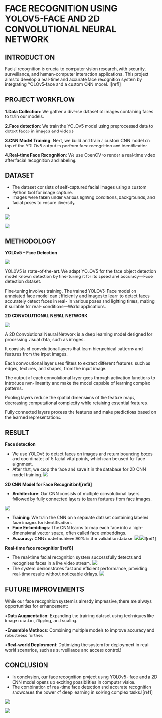 # FACE RECOGNITION USING YOLOV5-FACE AND 2D CONVOLUTIONAL NEURAL NETWORK 

## INTRODUCTION

Facial recognition is crucial to computer vision research, with security,  surveillance, and human-computer interaction applications. This project aims to develop a real-time and accurate face recognition system by integrating YOLOv5-face  and a custom CNN model. ![ref1]

## PROJECT WORKFLOW

**1.Data Collection**: We gather a diverse dataset of images containing faces to train our models.

**2.Face detection**: We train the YOLOv5 model using preprocessed data to detect faces in images and videos.

**3.CNN Model Training**: Next, we build and train a custom CNN model on top of the YOLOv5 output to perform face recognition and identification.

**4.Real-time Face Recognition**: We use OpenCV to render a real-time video after facial recognition and labeling.

## DATASET 
- The dataset consists of self-captured facial images using a custom Python tool for image capture. 
- Images were taken under various lighting conditions,  backgrounds, and facial poses to ensure diversity.
- 
![](Report/Aspose.Words.681f8292-1d65-4545-804d-61b761c962c0.010.jpeg)

![](Report/Aspose.Words.681f8292-1d65-4545-804d-61b761c962c0.012.png)

## METHODOLOGY

**YOLOv5 – Face Detection**

![](Report/Aspose.Words.681f8292-1d65-4545-804d-61b761c962c0.014.jpeg)

YOLOV5 is state-of-the-art. We adapt YOLOV5 for the face object detection model known detection by fine-tuning it for its speed and accuracy—Face detection dataset. 

Fine-tuning involves training. The trained YOLOV5-Face model on annotated face model can efficiently and images to learn to detect faces accurately detect faces in real- in various poses and lighting times, making it suitable for real- conditions—World applications.


**2D CONVOLUTIONAL NERAL NETWORK**

![](Report/Aspose.Words.681f8292-1d65-4545-804d-61b761c962c0.021.png)

A 2D Convolutional Neural Network is a deep learning model designed for processing visual data, such as images.

It consists of convolutional layers that learn hierarchical patterns and features from the input images.

Each convolutional layer uses filters to extract different features, such as edges, textures, and shapes, from the input image.

The output of each convolutional layer goes through activation functions to introduce non-linearity and make the model capable of learning complex patterns.

Pooling layers reduce the spatial dimensions of the feature maps, decreasing computational complexity while retaining essential features.

Fully connected layers process the features and make predictions based on the learned representations.
## RESULT
**Face detection**

- We use YOLOv5 to detect faces on images and return bounding boxes and coordinates of 5 facial vital points,  which can be used for face alignment. 
- After that, we crop the face and save it in the database for 2D CNN model training. 
![](Report/Aspose.Words.681f8292-1d65-4545-804d-61b761c962c0.028.jpeg)

**2D CNN Model for Face Recognition![ref6]**

- **Architecture**: Our CNN consists of multiple convolutional layers followed by fully connected layers to learn features from face images.

![](Aspose.Words.681f8292-1d65-4545-804d-61b761c962c0.029.png)

- **Training**: We train the CNN on a separate dataset containing labeled face images for identification. 
- **Face Embeddings**: The CNN learns to map each face into a high-dimensional vector space, often called face embeddings. 
- **Accuracy:** CNN model achieve 96% in the validation dataset ![](Report/Aspose.Words.681f8292-1d65-4545-804d-61b761c962c0.030.jpeg)![](Report/Aspose.Words.681f8292-1d65-4545-804d-61b761c962c0.031.jpeg)![ref1]

**Real-time face recognition![ref6]**

- The real-time facial recognition system successfully detects and recognizes faces in a live video stream. 
![](Report/Aspose.Words.681f8292-1d65-4545-804d-61b761c962c0.032.jpeg)
- The system demonstrates fast and efficient performance,  providing real-time results without noticeable delays. ![](Report/Aspose.Words.681f8292-1d65-4545-804d-61b761c962c0.033.jpeg)



## FUTURE IMPROVEMENTS

While our face recognition system is already impressive, there are always opportunities for enhancement:

•**Data Augmentation**: Expanding the training dataset using techniques like image rotation, flipping, and scaling.

•**Ensemble Methods**: Combining multiple models to improve accuracy and robustness further.

•**Real-world Deployment**: Optimizing the system for deployment in real-world scenarios, such as surveillance and access control.!


## CONCLUSION

- In conclusion, our face recognition project using YOLOv5- face and a 2D CNN model opens up exciting possibilities in computer vision.
- The combination of real-time face detection and accurate recognition showcases the power of deep learning in solving complex tasks.![ref1]

![](Report/Aspose.Words.681f8292-1d65-4545-804d-61b761c962c0.035.png)

![](Report/Aspose.Words.681f8292-1d65-4545-804d-61b761c962c0.036.png)
